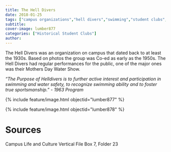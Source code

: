 ```yaml
---
title: The Hell Divers
date: 2018-01-25
tags: ["campus organizations","hell divers","swimming","student clubs","sports"]
subtitle: 
cover-image: lumber877
categories: ["Historical Student Clubs"]
author: 
---
```


The Hell Divers was an organization on campus that dated back to at least the 1930s. Based on photos the group was Co-ed as early as the 1950s. The Hell Divers had regular performances for the public, one of the major ones was their Mothers Day Water Show.

*“The Purpose of Helldivers is to further active interest and participation in swimming and water safety, to recognize swimming ability and to foster true sportsmanship.” - 1963 Program*

{% include feature/image.html objectid="lumber877" %}

{% include feature/image.html objectid="lumber878" %}

# Sources

Campus Life and Culture Vertical File Box 7, Folder 23